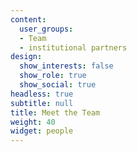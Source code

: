 ```yaml
---
content:
  user_groups:
  - Team
  - institutional partners
design:
  show_interests: false
  show_role: true
  show_social: true
headless: true
subtitle: null
title: Meet the Team
weight: 40
widget: people
---
```


